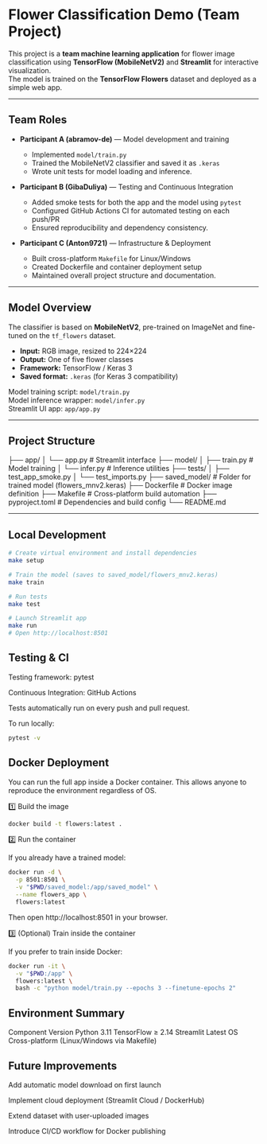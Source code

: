 # Flower Classification Demo (Team Project)

This project is a **team machine learning application** for flower image classification using **TensorFlow (MobileNetV2)** and **Streamlit** for interactive visualization.  
The model is trained on the **TensorFlow Flowers** dataset and deployed as a simple web app.

---

## Team Roles

- **Participant A (abramov-de)** — Model development and training  
  - Implemented `model/train.py`
  - Trained the MobileNetV2 classifier and saved it as `.keras`
  - Wrote unit tests for model loading and inference.

- **Participant B (GibaDuliya)** — Testing and Continuous Integration  
  - Added smoke tests for both the app and the model using `pytest`
  - Configured GitHub Actions CI for automated testing on each push/PR
  - Ensured reproducibility and dependency consistency.

- **Participant C (Anton9721)** — Infrastructure & Deployment  
  - Built cross-platform `Makefile` for Linux/Windows
  - Created Dockerfile and container deployment setup
  - Maintained overall project structure and documentation.

---

## Model Overview

The classifier is based on **MobileNetV2**, pre-trained on ImageNet and fine-tuned on the `tf_flowers` dataset.

- **Input:** RGB image, resized to 224×224  
- **Output:** One of five flower classes  
- **Framework:** TensorFlow / Keras 3  
- **Saved format:** `.keras` (for Keras 3 compatibility)

Model training script: `model/train.py`  
Model inference wrapper: `model/infer.py`  
Streamlit UI app: `app/app.py`

---

## Project Structure

├── app/
│ └── app.py # Streamlit interface
├── model/
│ ├── train.py # Model training
│ └── infer.py # Inference utilities
├── tests/
│ ├── test_app_smoke.py
│ └── test_imports.py
├── saved_model/ # Folder for trained model (flowers_mnv2.keras)
├── Dockerfile # Docker image definition
├── Makefile # Cross-platform build automation
├── pyproject.toml # Dependencies and build config
└── README.md


---

## Local Development

```bash
# Create virtual environment and install dependencies
make setup

# Train the model (saves to saved_model/flowers_mnv2.keras)
make train

# Run tests
make test

# Launch Streamlit app
make run
# Open http://localhost:8501

```


## Testing & CI

Testing framework: pytest

Continuous Integration: GitHub Actions

Tests automatically run on every push and pull request.

To run locally:

```bash
pytest -v
```

## Docker Deployment

You can run the full app inside a Docker container.
This allows anyone to reproduce the environment regardless of OS.

1️⃣ Build the image

```bash
docker build -t flowers:latest .
```

2️⃣ Run the container

If you already have a trained model:

```bash
docker run -d \
  -p 8501:8501 \
  -v "$PWD/saved_model:/app/saved_model" \
  --name flowers_app \
  flowers:latest
```


Then open http://localhost:8501
 in your browser.

3️⃣ (Optional) Train inside the container

If you prefer to train inside Docker:

```bash
docker run -it \
  -v "$PWD:/app" \
  flowers:latest \
  bash -c "python model/train.py --epochs 3 --finetune-epochs 2"
```

## Environment Summary
Component	Version
Python	3.11
TensorFlow	≥ 2.14
Streamlit	Latest
OS	Cross-platform (Linux/Windows via Makefile)

## Future Improvements

Add automatic model download on first launch

Implement cloud deployment (Streamlit Cloud / DockerHub)

Extend dataset with user-uploaded images

Introduce CI/CD workflow for Docker publishing



